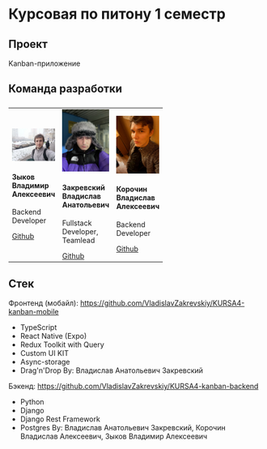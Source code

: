 # Курсовая по питону 1 семестр

## Проект
Kanban-приложение 

## Команда разработки
<table style="display: grid; grid-template-columns: 1fr 1fr 1fr; gap: 10px; align-items: end">
	<tr>
		<td>
			<img src="./README/Zikov.jpg"/>
			<h4>Зыков Владимир Алексеевич</h4>
      <p>Backend Developer</p>
      <a href="https://github.com/Afekaaa">Github</a>
		</td>
		<td>
			<img src="./README/Zakrevskiy.jpg"/>
			<h4>Закревский Владислав Анатольевич</h4>
      <p>Fullstack Developer, Teamlead</p>
      <a href="https://github.com/VladislavZakrevskiy">Github</a>
		</td>
		<td>
			<img src="./README/Korochin.jpg"/>
			<h4>Корочин Владислав Алексеевич</h4>
      <p>Backend Developer</p>
      <a href="https://github.com/Vlandenburg">Github</a>
		</td>
	</tr>
</table>

## Стек 
Фронтенд (мобайл): https://github.com/VladislavZakrevskiy/KURSA4-kanban-mobile
- TypeScript
- React Native (Expo)
- Redux Toolkit with Query
- Custom UI KIT
- Async-storage
- Drag'n'Drop
By: Владислав Анатольевич Закревский

Бэкенд: https://github.com/VladislavZakrevskiy/KURSA4-kanban-backend
- Python
- Django
- Django Rest Framework
- Postgres
By: Владислав Анатольевич Закревский, Корочин Владислав Алексеевич, Зыков Владимир Алексеевич
